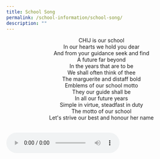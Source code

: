 ```yaml
---
title: School Song
permalink: /school-information/school-song/
description: ""
---
```

<p style="text-align: center;">CHIJ is our school<br />In our hearts we hold you dear<br />And from your guidance seek and find<br />A future far beyond<br />In the years that are to be<br />We shall often think of thee<br />The marguerite and distaff bold<br />Emblems of our school motto<br />They our guide shall be<br />In all our future years<br />Simple in virtue, steadfast in duty<br />The motto of our school<br />Let's strive our best and honour her name</p>  
<br>
<audio controls>
    <source src="horse.mp3" type="audio/mpeg">
Your browser does not support the audio element.
</audio> 
